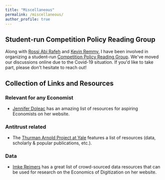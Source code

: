 ```yaml
---
title: "Miscellaneous"
permalink: /miscellaneous/
author_profile: true
---
```

## Student-run Competition Policy Reading Group
Along with [Rossi Abi Rafeh](https://www.rossiabirafeh.com) and [Kevin Remmy](https://www.tse-fr.eu/people/kevin-remmy), I have been involved in organizing a student-run [Competition Policy Reading Group](https://sites.google.com/view/wccwtse/home). We've moved our discussions online due to the Covid-19 situation. If you'd like to take part, please don't hesitate to reach out!

## Collection of Links and Resources

### Relevant for any Economist
  * [Jennifer Doleac](http://jenniferdoleac.com/resources/) has an amazing list of resources for aspiring Economists on her website.

### Antitrust related
  * The [Thurman Arnold Project at Yale](https://som.yale.edu/faculty-research-centers/centers-initiatives/thurman-arnold-project-at-yale) features a list of resources (data, scholarly & popular publications, etc.).

### Data
  * [Imke Reimers](https://imkereimers.weebly.com/research.html) has a great list of crowd-sourced data resources that can be used for research on the Economics of Digitization on her website.

